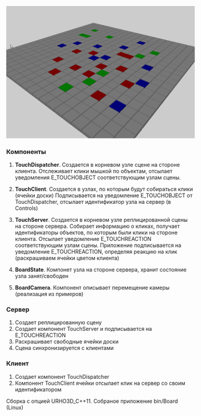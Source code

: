 ![Screenshot](https://raw.githubusercontent.com/PkXwmpgN/urho3d-board-replication/master/screenshots/screen.png)

### Компоненты
1. **TouchDispatcher**. Создается в корневом узле сцене на стороне клиента.
Отслеживает клики мышкой по объектам, отсылает уведомления E_TOUCHOBJECT соответствующим узлам сцены.

2. **TouchClient**. Создается в узлах, по которым будут собираться клики (ячейки доски)
Подписывается на уведомление E_TOUCHOBJECT от TouchDispatcher, отсылает идентификатор узла на сервер (в Controls)

3. **TouchServer**. Создается в корневом узле реплицированной сцены на стороне сервера.
Собирает информацию о кликах, получает идентификаторы объектов, по которым были клики на стороне клиента.
Отсылает уведомление E_TOUCHREACTION соответствующим узлам сцены. Приложение подписывается на уведомление E_TOUCHREACTION, определяя реакцию на клик (раскрашиваем ячейки цветом клиента)

3. **BoardState**. Компонет узла на стороне сервера, хранит состояние узла занят/свободен

4. **BoardCamera**. Компонент описывает перемещение камеры (реализация из примеров)

### Сервер
1. Создает реплицированную сцену
2. Создает компонент TouchServer и подписывается на E_TOUCHREACTION
3. Раскрашивает свободные ячейки доски
4. Сцена синхронизируется с клиентами

### Клиент
1. Создает компонент TouchDispatcher
2. Компонент TouchClient ячейки отсылает клик на сервер со своим идентификатором

Сборка с опцией URHO3D_C++11.
Собраное приложение bin/Board (Linux)
